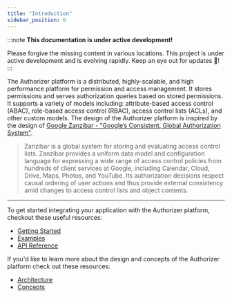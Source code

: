 ```yaml
---
title: "Introduction"
sidebar_position: 0 
---
```

:::note **This documentation is under active development!**

Please forgive the missing content in various locations. This project is under active development and is evolving rapidly. Keep an eye out for updates :eyes:!
:::

The Authorizer platform is a distributed, highly-scalable, and high performance platform for permission and access management. It stores permissions and serves authorization queries based on stored permissions. It supports a variety of models including: attribute-based access control (ABAC), role-based access control (RBAC), access control lists (ACLs), and other custom models. The design of the Authorizer platform is inspired by the design of [Google Zanzibar - "Google’s Consistent, Global Authorization System"](https://research.google/pubs/pub48190/).

> Zanzibar is a global system for storing and evaluating access control lists. Zanzibar provides a uniform data model and configuration language for expressing a wide range of access control policies from hundreds of client services at Google, including Calendar, Cloud, Drive, Maps, Photos, and YouTube. Its authorization decisions respect causal ordering of user actions and thus provide external consistency amid changes to access control lists and object contents.

---

To get started integrating your application with the Authorizer platform, checkout these useful resources:

* [Getting Started](../getting-started/getting-started-intro)
* [Examples](./examples/examples-intro)
* [API Reference](../api-reference)

If you'd like to learn more about the design and concepts of the Authorizer platform check out these resources:

* [Architecture](./architecture)
* [Concepts](./concepts/concepts-intro)
